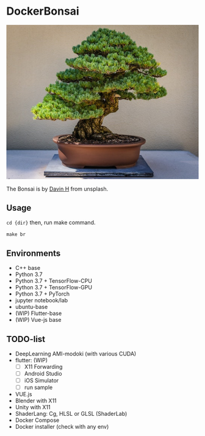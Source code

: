 # DockerBonsai

<img src="TheFreeImageofBonsai.jpg"></img>

The Bonsai is by [Davin H](https://unsplash.com/@devin_photography) from unsplash.

## Usage

`cd {dir}` then, run make command.

```
make br
```

## Environments

- C++ base
- Python 3.7
- Python 3.7 + TensorFlow-CPU
- Python 3.7 + TensorFlow-GPU
- Python 3.7 + PyTorch
- jupyter notebook/lab
- ubuntu-base
- (WIP) Flutter-base
- (WIP) Vue-js base

## TODO-list

- DeepLearning AMI-modoki (with various CUDA)
- flutter: (WIP)
  - [ ] X11 Forwarding
  - [ ] Android Studio
  - [ ] iOS Simulator
  - [ ] run sample
- VUE.js
- Blender with X11
- Unity with X11
- ShaderLang: Cg, HLSL or GLSL (ShaderLab)
- Docker Compose
- Docker installer (check with any env)